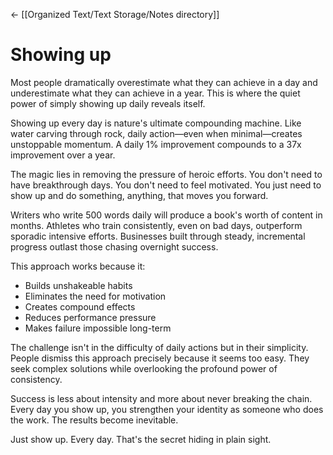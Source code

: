 <- [[Organized Text/Text Storage/Notes directory]]
# Showing up

Most people dramatically overestimate what they can achieve in a day and underestimate what they can achieve in a year. This is where the quiet power of simply showing up daily reveals itself.

Showing up every day is nature's ultimate compounding machine. Like water carving through rock, daily action—even when minimal—creates unstoppable momentum. A daily 1% improvement compounds to a 37x improvement over a year.

The magic lies in removing the pressure of heroic efforts. You don't need to have breakthrough days. You don't need to feel motivated. You just need to show up and do something, anything, that moves you forward.

Writers who write 500 words daily will produce a book's worth of content in months. Athletes who train consistently, even on bad days, outperform sporadic intensive efforts. Businesses built through steady, incremental progress outlast those chasing overnight success.

This approach works because it:
- Builds unshakeable habits
- Eliminates the need for motivation
- Creates compound effects
- Reduces performance pressure
- Makes failure impossible long-term

The challenge isn't in the difficulty of daily actions but in their simplicity. People dismiss this approach precisely because it seems too easy. They seek complex solutions while overlooking the profound power of consistency.

Success is less about intensity and more about never breaking the chain. Every day you show up, you strengthen your identity as someone who does the work. The results become inevitable.

Just show up. Every day. That's the secret hiding in plain sight.